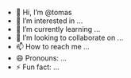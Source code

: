 - 👋 Hi, I’m @tomas
- 👀 I’m interested in ...
- 🌱 I’m currently learning ...
- 💞️ I’m looking to collaborate on ...
- 📫 How to reach me ...
- 😄 Pronouns: ...
- ⚡ Fun fact: ...

<!---
tomninjakas/tomninjakas is a ✨ special ✨ repository because its `README.md` (this file) appears on your GitHub profile.
You can click the Preview link to take a look at your changes.
--->
